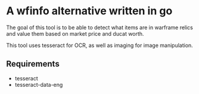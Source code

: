 # A wfinfo alternative written in go

The goal of this tool is to be able to detect what items are in warframe relics and value them based on market price and ducat worth.

This tool uses tesseract for OCR, as well as imaging for image manipulation.

## Requirements

- tesseract
- tesseract-data-eng

